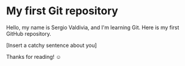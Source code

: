 # My first Git repository

Hello, my name is Sergio Valdivia, and I'm learning Git. Here is my first GitHub repository.

[Insert a catchy sentence about you]

Thanks for reading! ☺